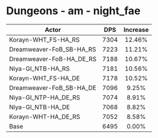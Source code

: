 # Dungeons - am - night_fae
| Actor | DPS | Increase |
|---|:---:|:---:|
|Korayn-WHT_FS-HA_RS|7304|12.46%|
|Dreamweaver-FoB_SB-HA_RS|7223|11.21%|
|Dreamweaver-FoB-HA_DE_RS|7188|10.67%|
|Niya-GI_NTB-HA_RS|7181|10.56%|
|Korayn-WHT_FS-HA_DE|7178|10.52%|
|Dreamweaver-FoB_SB-HA_DE|7096|9.25%|
|Niya-GI_NTP-HA_DE_RS|7074|8.91%|
|Niya-GI_NTB-HA_DE|7068|8.82%|
|Korayn-WHT-HA_DE_RS|7052|8.58%|
|Base|6495|0.00%|
